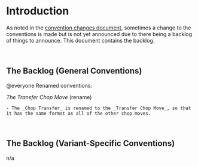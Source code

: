 # Introduction

As noted in the [convention changes document](convention-changes.md), sometimes a change to the conventions is made but is not yet announced due to there being a backlog of things to announce. This document contains the backlog.

<br />

## The Backlog (General Conventions)

@everyone Renamed conventions:

_The Transfer Chop Move_ (rename)

```text
- The _Chop Transfer_ is renamed to the _Transfer Chop Move_, so that it has the same format as all of the other chop moves.
```

<br />

## The Backlog (Variant-Specific Conventions)

n/a

<br />
